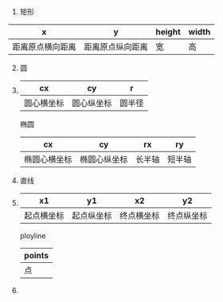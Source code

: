 1. 矩形

  | x                | y                | height | width |
  | ---------------- | ---------------- | ------ | ----- |
  | 距离原点横向距离 | 距离原点纵向距离 | 宽     | 高    |
  
2. 圆

3. | cx         | cy         | r      |
   | ---------- | ---------- | ------ |
   | 圆心横坐标 | 圆心纵坐标 | 圆半径 |

   椭圆

   | cx           | cy           | rx     | ry     |
   | ------------ | ------------ | ------ | ------ |
   | 椭圆心横坐标 | 椭圆心纵坐标 | 长半轴 | 短半轴 |

4. 直线

5. | x1         | y1         | x2         | y2         |
   | ---------- | ---------- | ---------- | ---------- |
   | 起点横坐标 | 起点纵坐标 | 终点横坐标 | 终点纵坐标 |

   ployline

   | points |
   | ------ |
   | 点     |

   

6. 
